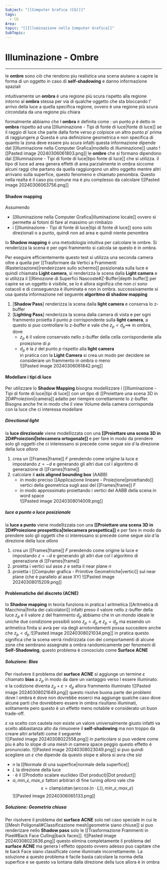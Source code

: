 ```yaml
---
Subject: "[[Computer Grafica (CG)]]"
tags:
  - CG
Area: 
topic: "[[Illuminazione nella Computer Grafica]]"
SubTopic:
---
```


# Illuminazione - Ombre
---
le __ombre__ sono ciò che rendono piu realistica una scena aiutano a capire la forma di un oggetto in caso di __self-shadowing__ e danno informazione spaziali

intuitivamente un __ombra__  è una regione più scura rispetto alla regione intorno al __ombra__ stessa per via di qualche oggetto che sta bloccando l’ arrivo della luce a quella specifica regione, ovvero è una regione più scura circondata da una regione piu chiara

formalmente abbiamo che l __ombra__ è definita come :
	un punto $p$ è detto in __ombra__ rispetto ad una [[Illuminazione - Tipi di fonte di luce|fonte di luce]] se il raggio di luce che parte dalla forte verso $p$ colpisce un altro punto $p'$ prima di raggiungere $p$
Questa è una definizione geometrica e non specifica di quanto la zona deve essere piu scura infatti questa informazione  dipende dal [[Illuminazione nella Computer Grafica|modello di illuminazione]] usato
![[Pasted image 20240306061803.png]]
le __ombre__ che si formano dipendono dal [[Illuminazione - Tipi di fonte di luce|tipo fonte di luce]] che si utilizza.
il tipo di luce ad area genera effetti di area parzialmente in ombra siccome alcuni raggi che partano da quella raggiungono un altro oggetto mentre altri arrivano sulla superfice, questo fenomeno e chiamato penombra.
Questo nella realta è il caso piu comune ma è piu complesso da calcolare 
![[Pasted image 20240306063756.png]]



#### Shadow mapping
Assumendo
- [[Illuminazione nella Computer Grafica|illuminazione locale]] ovvero si permette ai fotoni di fare al massimo un rimbalzo
- i [[Illuminazione - Tipi di fonte di luce|tipi di fonte di luce]] sono solo direzionali o a punto, quindi non ad area e quindi niente penombra

lo __Shadow mapping__  è una metodologia intuitiva per calcolare le ombre. Si renderizza la scena e per ogni frammento si calcola se questo è in ombra.

Per eseguire efficientemente questo test si utilizza una seconda camera oltre a quella per [[Trasformare da Vertici a Frammenti (Rasterizazione)|rendeirzzare sullo schermo]] posizionata sulla luce e quindi chiamata __Light camera__, si renderizza la scena dalla __Light camera__ e si utilizza il [[Rimozione di Superfici Nascoste#Z-Buffer|depth buffer]] per capire se un oggetto è visibile, se lo è allora significa che non ci sono ostacoli e di conseguenza è illuminata e non in ombra. successivamente si usa questa informazione nel seguente __algoritmo di shadow mapping__
1. \[__Shadow Pass__\] renderizza la scena dalla __light camera__ e conserva lo z-buffer
2. \[__Lighting Pass__\] renderizza la scena dalla camera di vista e per ogni frammento proietta il punto $p$ corrispondente sulla __light camera__, a questo si puo controllare lo z-buffer e vale che $z_p<d_p\implies$ in ombra, dove
	- $z_p$ è il valore conservato nello z-buffer della cella corrispondente alla proiezione di $p$  
	- $d_p$ è la $z$ del punto  $p$ rispetto alla __light camera__  
in pratica con la __Light Camera__ si crea un modo per decidere se considerare un frammento in ombra o meno  
![[Pasted image 20240306061842.png]]
#### Modellare i tipi di luce
Per utilizzare lo __Shadow Mapping__ bisogna modellizzare i [[Illuminazione - Tipi di fonte di luce|tipi di luce]] con un tipo di [[Proiettare una scena 3D in 2D#Proiezioni|camera]] adatto per riempire correttamente lo z-buffer. Bisogna anche fre in modo che il view Volume della camera corrisponda con la luce che ci interessa modellare


##### Directional light
la __luce direzionale__ viene modellizzata con una __[[Proiettare una scena 3D in 2D#Proiezioni|telecamera ortogonale]]__ e per fare in modo da prendere solo gli oggetti che ci interessano si precede come segue
_sia_ $d$ la direzione della luce
_allora_ 
1. crea un [[Frames|frame]]  $F$ prendendo come origine la luce e impostando $z=-d$ e generando gli altri due col l algoritmo di generazione di [[Frames|frame]] 
2. calcolare il __axis aligned bounding box__ (AABB)
	- in modo preciso [[Applicazione lineare - Proiezione|proiettando]] vertici della geometrica sugli assi del [[Frames|frame]] $F$
	- in modo approssimato proiettando i vertici del AABB della scena in word space  
![[Pasted image 20240308014009.png]]


##### luce a punto o  luce posizionale
la __luce a punto__ viene modellizzata con una __[[Proiettare una scena 3D in 2D#Proiezione prospettica|telecamera prospettica]]__ e per fare in modo da prendere solo gli oggetti che ci interessano si precede come segue
_sia_ $d$ la direzione della luce
_allora_ 
1. crea un [[Frames|frame]]  $F$ prendendo come origine la luce e impostando $z=-d$ e generando gli altri due col l algoritmo di generazione di [[Frames|frame]] 
2. proietta i vertici sul asse $z$ e setta il near plane $n$
3.  proietta i [[Computer grafica - Primitive Geometriche|vertici]] sul near plane (che è parallelo al asse XY)
![[Pasted image 20240308015209.png]]

#### Problematiche del discreto (ACNE)
lo __Shadow mapping__ in teoria funziona in pratica l aritmetica [[Aritmetica di Macchina|finita dei calcolatori]] infatti preso il valore nello z-buffer della luce $z_p$ e il valore $z$ del  frammento $d_p$ abbiamo che in un mondo ideale le uniche due condizione possibili sono $z_p>d_p$ e $z_p=d_p$ ma essendo un aritmetica finita si avrà per via degli arrotondamenti possa succedere anche che $z_p<d_p$
![[Pasted image 20240308021034.png]]
in pratica questo significa che la scena verrà rindirizzata con dei comportamenti di alcune zone che sembrano assegnate a ombra randomicamente per fenomeni di __Self-Shadowing__, questo problema è conosciuto come __Surface ACNE__


##### Soluzione: Bias
Per risolvere il problema del __surface ACNE__ si aggiunge un termine $\varepsilon$ chiamato __bias__ a $z_p$ in modo da dare un vantaggio verso l essere illuminato.
e la codizione diventa $z_p+\varepsilon>d_p$ allora frammento illuminato
![[Pasted image 20240308021649.png]]
questo risolve buona parte dei problemi dove l ombra è dove non dovrebbe esserci ma aggiunge qualche caso dove alcune parti che dovrebbero essere in ombra risultano illuminati, solitamente pero questo è un effetto meno notabile e considerato un buon trade-off.


$\varepsilon$ va scelto con cautela non esiste un valore universalmente giusto infatti va scelto abbastanza alto da rimuovere il __self-shadowing__ ma non troppo da creare altri artefatti come il seguente  
![[Pasted image 20240308022558.png]]
in particolare si puo vedere come piu è alto lo slope di una mesh in camera space peggio questo effetto è pronunciato.
![[Pasted image 20240308023049.png]]
si puo quindi scegliere un $\varepsilon$ che dipende da questo slope e allora si avra che
_sia_
- $n$ la [[Normale di una superfice|normale della superfice]]
- $L$ la direzione della luce
- $\cdot$ è il [[Prodotto scalare euclideo (Dot product)|Dot product]]
- $\alpha,min\_\varepsilon,max\_\varepsilon$ fattori arbitrari di fine tuning
_allora_ vale che $$\varepsilon=\text{clamp}(\alpha \tan (\arccos(n\cdot L)),min\_\varepsilon,max\_\varepsilon)$$![[Pasted image 20240306065133.png]]


##### Soluzione: Geometria chiusa
Per risolvere il problema del __surface ACNE__ solo nel caso speciale in cui le [[Mesh Poligonali#Classificazione mesh|geometrie siano chiuse]] si puo  renderizare nello __Shadow pass__ solo le [[Trasformazione Frammenti in Pixel#Back Face Culling|back faces]].
![[Pasted image 20240308023836.png]]
questo elimina completamente il problema del __surface ACNE__ ma genera l effetto opposto ovvero adesso puo capitare che le  back Face siano classificate come illuminate incorrettamente.
La soluzione a questo problema è facile basta calcolare la norma della superfice e se questo va lontana dalla direzione della luce allora è in ombra 